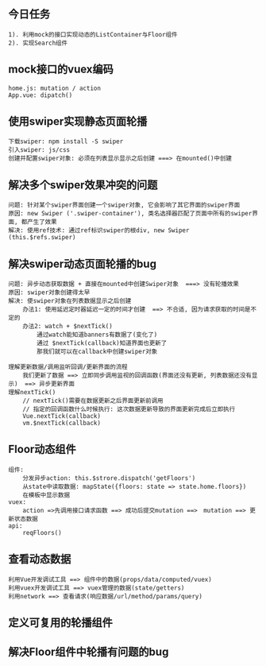 ## 今日任务
    1). 利用mock的接口实现动态的ListContainer与Floor组件
    2). 实现Search组件

## mock接口的vuex编码
    home.js: mutation / action
    App.vue: dipatch()

## 使用swiper实现静态页面轮播
    下载swiper: npm install -S swiper
    引入swiper: js/css
    创建并配置swiper对象: 必须在列表显示显示之后创建 ===> 在mounted()中创建

## 解决多个swiper效果冲突的问题
    问题: 针对某个swiper界面创建一个swiper对象, 它会影响了其它界面的swiper界面
    原因: new Swiper ('.swiper-container'), 类名选择器匹配了页面中所有的swiper界面, 都产生了效果
    解决: 使用ref技术: 通过ref标识swiper的根div, new Swiper (this.$refs.swiper)

## 解决swiper动态页面轮播的bug
    问题: 异步动态获取数据 + 直接在mounted中创建Swiper对象  ===> 没有轮播效果
    原因: swiper对象创建得太早
    解决: 使swiper对象在列表数据显示之后创建
        办法1: 使用延迟定时器延迟一定的时间才创建  ==> 不合适, 因为请求获取的时间是不定的
        办法2: watch + $nextTick()
            通过watch能知道banners有数据了(变化了)
            通过 $nextTick(callback)知道界面也更新了
            那我们就可以在callback中创建swiper对象

    理解更新数据/调用监听回调/更新界面的流程
        我们更新了数据 ==> 立即同步调用监视的回调函数(界面还没有更新, 列表数据还没有显示)  ==> 异步更新界面
    理解nextTick()
        // nextTick()需要在数据更新之后界面更新前调用
        // 指定的回调函数什么时候执行: 这次数据更新导致的界面更新完成后立即执行
        Vue.nextTick(callback)
        vm.$nextTick(callback)

## Floor动态组件
    组件:  
        分发异步action: this.$strore.dispatch('getFloors')
        从state中读取数据: mapState({floors: state => state.home.floors})
        在模板中显示数据
    vuex: 
        action =>先调用接口请求函数 ==> 成功后提交mutation ==>　mutation ==> 更新状态数据
    api: 
        reqFloors()

## 查看动态数据
    利用Vue开发调试工具 ==> 组件中的数据(props/data/computed/vuex)
    利用vuex开发调试工具 ==> vuex管理的数据(state/getters)
    利用network ==> 查看请求(响应数据/url/method/params/query)


## 定义可复用的轮播组件
## 解决Floor组件中轮播有问题的bug